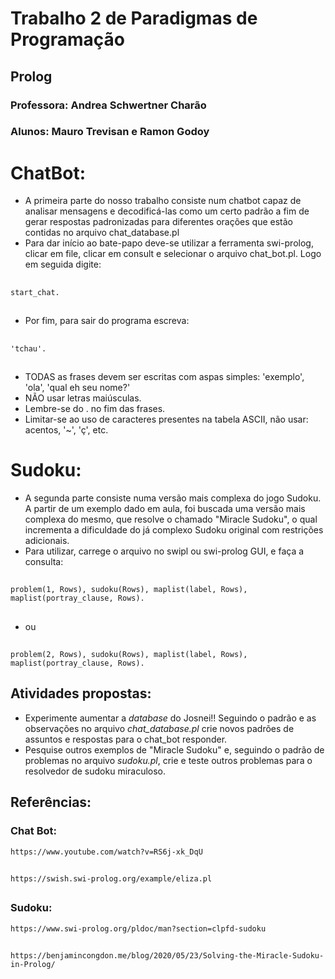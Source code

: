 # Trabalho 2 de Paradigmas de Programação
## Prolog

### Professora: Andrea Schwertner Charão
### Alunos: Mauro Trevisan e Ramon Godoy

# ChatBot:

* A primeira parte do nosso trabalho consiste num chatbot capaz de analisar mensagens e decodificá-las como um certo padrão a fim de gerar respostas padronizadas para diferentes orações que estão contidas no arquivo chat_database.pl
* Para dar início ao bate-papo deve-se utilizar a ferramenta swi-prolog, clicar em file, clicar em consult e selecionar o arquivo chat_bot.pl. Logo em seguida digite: 
##    
    start_chat. 
##   
* Por fim, para sair do programa escreva: 
##
    'tchau'.
##
* TODAS as frases devem ser escritas com aspas simples: 'exemplo', 'ola', 'qual eh seu nome?'
* NÃO usar letras maiúsculas.
* Lembre-se do . no fim das frases.
* Limitar-se ao uso de caracteres presentes na tabela ASCII, não usar: acentos, '~', 'ç', etc.  

# Sudoku:

* A segunda parte consiste numa versão mais complexa do jogo Sudoku. A partir de um exemplo dado em aula, 
foi buscada uma versão mais complexa do mesmo, que resolve o chamado "Miracle Sudoku", o qual incrementa a dificuldade
do já complexo Sudoku original com restrições adicionais.
* Para utilizar, carrege o arquivo no swipl ou swi-prolog GUI, e faça a consulta:
##
    problem(1, Rows), sudoku(Rows), maplist(label, Rows), maplist(portray_clause, Rows). 
##
   * ou
##
    problem(2, Rows), sudoku(Rows), maplist(label, Rows), maplist(portray_clause, Rows).
##

## Atividades propostas:

* Experimente aumentar a *database* do Josnei!! Seguindo o padrão e as observações no arquivo *chat_database.pl* crie 
novos padrões de assuntos e respostas para o chat_bot responder.
* Pesquise outros exemplos de "Miracle Sudoku" e, seguindo o padrão de problemas no arquivo *sudoku.pl*, crie e teste outros problemas para o resolvedor de sudoku miraculoso.

## Referências:

### Chat Bot:
    https://www.youtube.com/watch?v=RS6j-xk_DqU 
##  
    https://swish.swi-prolog.org/example/eliza.pl  
## 

### Sudoku:
    https://www.swi-prolog.org/pldoc/man?section=clpfd-sudoku
## 
    https://benjamincongdon.me/blog/2020/05/23/Solving-the-Miracle-Sudoku-in-Prolog/
